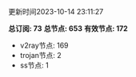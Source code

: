 更新时间2023-10-14 23:11:27

**总订阅: 73**
**总节点: 653**
**有效节点: 172**
- v2ray节点: 169
- trojan节点: 2
- ss节点: 1
